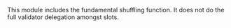 This module includes the fundamental shuffling function. It does not do the
full validator delegation amongst slots.
